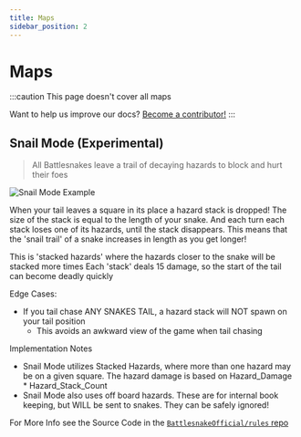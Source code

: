 ```yaml
---
title: Maps
sidebar_position: 2
---
```


# Maps

:::caution
This page doesn't cover all maps

Want to help us improve our docs? [Become a contributor!](https://github.com/BattlesnakeOfficial/docs)
:::

## Snail Mode (Experimental)

> All Battlesnakes leave a trail of decaying hazards to block and hurt their foes

![Snail Mode Example](/img/SnailMode.gif)

When your tail leaves a square in its place a hazard stack is dropped! The size of the stack is equal to the length of your snake. And each turn each stack loses one of its hazards, until the stack disappears.
This means that the 'snail trail' of a snake increases in length as you get longer!

This is 'stacked hazards' where the hazards closer to the snake will be stacked more times
Each 'stack' deals 15 damage, so the start of the tail can become deadly quickly

Edge Cases:

- If you tail chase ANY SNAKES TAIL, a hazard stack will NOT spawn on your tail position
  - This avoids an awkward view of the game when tail chasing

Implementation Notes

- Snail Mode utilizes Stacked Hazards, where more than one hazard may be on a given square. The hazard damage is based on Hazard_Damage * Hazard_Stack_Count
- Snail Mode also uses off board hazards. These are for internal book keeping, but WILL be sent to snakes. They can be safely ignored!

For More Info see the Source Code in the [`BattlesnakeOfficial/rules` repo](https://github.com/BattlesnakeOfficial/rules/blob/main/maps/snail_mode.go)
